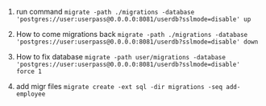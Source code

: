 1. run command
 `migrate -path ./migrations -database 'postgres://user:userpass@0.0.0.0:8081/userdb?sslmode=disable' up` 

2. How to come migrations back 
 `migrate -path ./migrations -database 'postgres://user:userpass@0.0.0.0:8081/userdb?sslmode=disable' down` 

3. How to fix database 
`migrate -path user/migrations -database 'postgres://user:userpass@0.0.0.0:8081/userdb?sslmode=disable' force 1 `

4. add migr files
`migrate create -ext sql -dir migrations -seq add-employee `
